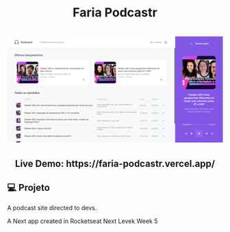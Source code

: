 <h1 align="center">Faria Podcastr</h1>

<h1 align="center">
    <img alt="Faria Podcastr Homepage" title="Faria Podcastr Homepage" src="./faria-podcastr-homepage.png" width="700px"  />
</h1>

<h2 align="center">Live Demo: https://faria-podcastr.vercel.app/ </h2>

## 💻 Projeto

A podcast site directed to devs.

A Next app created in Rocketseat Next Levek Week 5


